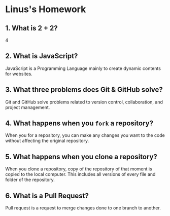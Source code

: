 # Linus's Homework

## 1. What is 2 + 2?

4

## 2. What is JavaScript?

JavaScript is a Programming Language mainly to create dynamic contents for websites.

## 3. What three problems does Git & GitHub solve?

Git and GitHub solve problems related to version control, collaboration, and project management.

## 4. What happens when you `fork` a repository?

When you for a repository, you can make any changes you want to the code without affecting the original repository.

## 5. What happens when you clone a repository?

When you clone a repository, copy of the repository of that moment is copied to the local computer. This includes all versions of every file and folder of the repository.

## 6. What is a Pull Request?

Pull request is a request to merge changes done to one branch to another.
